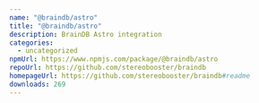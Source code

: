 ```yaml
---
name: "@braindb/astro"
title: "@braindb/astro"
description: BrainDB Astro integration
categories:
  - uncategorized
npmUrl: https://www.npmjs.com/package/@braindb/astro
repoUrl: https://github.com/stereobooster/braindb
homepageUrl: https://github.com/stereobooster/braindb#readme
downloads: 269
---
```

